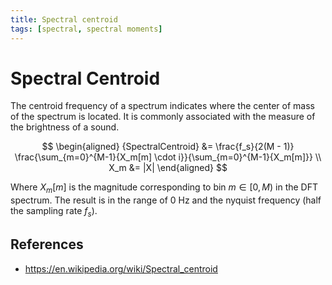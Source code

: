 ```yaml
---
title: Spectral centroid
tags: [spectral, spectral moments]
---
```


# Spectral Centroid

The centroid frequency of a spectrum indicates where the center of mass of the spectrum is located.
It is commonly associated with the measure of the brightness of a sound.

$$
\begin{aligned}
{SpectralCentroid} &= \frac{f_s}{2(M - 1)} \frac{\sum_{m=0}^{M-1}{X_m[m] \cdot i}}{\sum_{m=0}^{M-1}{X_m[m]}} \\
X_m &= |X|
\end{aligned}
$$

Where $X_m[m]$ is the magnitude corresponding to bin $m \in [0, M)$ in the DFT spectrum.
The result is in the range of 0 Hz and the nyquist frequency (half the sampling rate $f_s$).

## References

- https://en.wikipedia.org/wiki/Spectral_centroid


